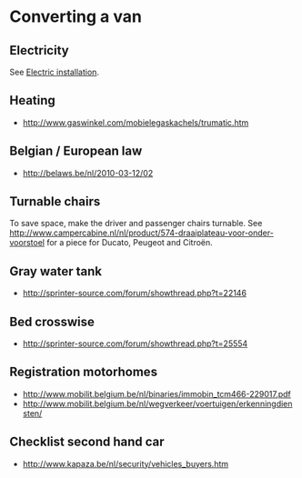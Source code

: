 # Converting a van

## Electricity

See [Electric installation](electricity.md).


## Heating

- http://www.gaswinkel.com/mobielegaskachels/trumatic.htm

## Belgian / European law

- http://belaws.be/nl/2010-03-12/02

## Turnable chairs

To save space, make the driver and passenger chairs turnable.
See http://www.campercabine.nl/nl/product/574-draaiplateau-voor-onder-voorstoel for a piece for Ducato, Peugeot and Citroën.

## Gray water tank

- http://sprinter-source.com/forum/showthread.php?t=22146

## Bed crosswise

- http://sprinter-source.com/forum/showthread.php?t=25554

## Registration motorhomes

- http://www.mobilit.belgium.be/nl/binaries/immobin_tcm466-229017.pdf
- http://www.mobilit.belgium.be/nl/wegverkeer/voertuigen/erkenningdiensten/

## Checklist second hand car

- http://www.kapaza.be/nl/security/vehicles_buyers.htm